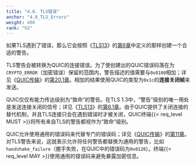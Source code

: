 ```yaml
---
title: "4.8. TLS错误"
anchor: "4.8_TLS_Errors"
weight: 480
rank: "h2"
---
```


如果TLS遇到了错误，那么它会按照《[TLS13]()》的[第6章]()中定义的那样创建一个合适的警告。

TLS警告会被转换为QUIC的连接错误。为了使创建出的QUIC错误码落在为`CRYPTO_ERROR`（加密错误）保留的范围内，警告描述的值需要与`0x0100`相加；详见《[QUIC传输]()》的[第20.1章]()。相加的结果使用QUIC的类型为`0x1c`的**连接关闭帧**来发送。

QUIC仅仅有能力传达级别为“致命”的警告。在TLS 1.3中，“警告”级别的唯一用处是发送连接关闭的信号；详见《[TLS13]()》的[第6.1章]()。由于QUIC提供了关闭连接的替代机制，并且TLS连接只会在遇到错误时才被关闭，QUIC终端{{< req_level MUST >}}将所有来自TLS的警告都视作为“致命”级别。

QUIC允许使用通用的错误码来代替专门的错误码；详见《[QUIC传输]()》的[第11章]()。对TLS警告来说，这就表示允许将任何警告都替换为通用的警告，比如`handshake_failure`（握手失败，在QUIC中的错误码为`0x0128`）。终端{{< req_level MAY >}}使用通用的错误码来避免暴露加密信息。
